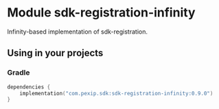 # Module sdk-registration-infinity

Infinity-based implementation of sdk-registration.

## Using in your projects

### Gradle

```kotlin
dependencies {
    implementation("com.pexip.sdk:sdk-registration-infinity:0.9.0")
}
```
